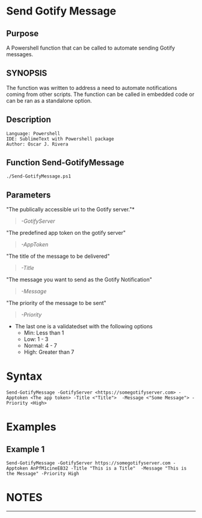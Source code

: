 # Send Gotify Message
## Purpose
A Powershell function that can be called to automate sending Gotify messages. 
## SYNOPSIS
The function was written to address a need to automate notifications coming from other scripts. The function can be called in embedded code or can be ran as a standalone option. 

## Description
```
Language: Powershell
IDE: SublimeText with Powershell package
Author: Oscar J. Rivera
```
## Function Send-GotifyMessage
```
./Send-GotifyMessage.ps1
```

## Parameters
"The publically accessible uri to the Gotify server."*
> *-GotifyServer*

"The predefined app token on the gotify server"
> *-AppToken*

"The title of the message to be delivered"
> *-Title* 

"The message you want to send as the Gotify Notification"
> *-Message*

"The priority of the message to be sent"
>*-Priority*

+ The last one is a validatedset with the following options    
    + Min: Less than 1
    + Low: 1 - 3 
    + Normal: 4 - 7
    + High: Greater than 7

# Syntax
`Send-GotifyMessage -GotifyServer <https://somegotifyserver.com> -Apptoken <The app token> -Title <"Title">  -Message <"Some Message"> -Priority <High>`

# Examples

## Example 1
`Send-GotifyMessage -GotifyServer https://somegotifyserver.com -Apptoken AnPfM1cineEB32 -Title "This is a Title"  -Message "This is the Message" -Priority High `

# NOTES
--------------------
